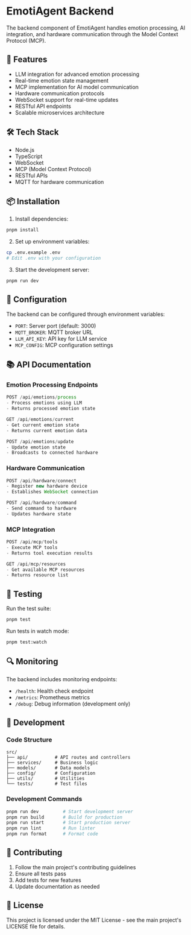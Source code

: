 # EmotiAgent Backend

The backend component of EmotiAgent handles emotion processing, AI integration, and hardware communication through the Model Context Protocol (MCP).

## 🚀 Features

- LLM integration for advanced emotion processing
- Real-time emotion state management
- MCP implementation for AI model communication
- Hardware communication protocols
- WebSocket support for real-time updates
- RESTful API endpoints
- Scalable microservices architecture

## 🛠 Tech Stack

- Node.js
- TypeScript
- WebSocket
- MCP (Model Context Protocol)
- RESTful APIs
- MQTT for hardware communication

## 📦 Installation

1. Install dependencies:
```bash
pnpm install
```

2. Set up environment variables:
```bash
cp .env.example .env
# Edit .env with your configuration
```

3. Start the development server:
```bash
pnpm run dev
```

## 🔧 Configuration

The backend can be configured through environment variables:

- `PORT`: Server port (default: 3000)
- `MQTT_BROKER`: MQTT broker URL
- `LLM_API_KEY`: API key for LLM service
- `MCP_CONFIG`: MCP configuration settings

## 📚 API Documentation

### Emotion Processing Endpoints

```typescript
POST /api/emotions/process
- Process emotions using LLM
- Returns processed emotion state

GET /api/emotions/current
- Get current emotion state
- Returns current emotion data

POST /api/emotions/update
- Update emotion state
- Broadcasts to connected hardware
```

### Hardware Communication

```typescript
POST /api/hardware/connect
- Register new hardware device
- Establishes WebSocket connection

POST /api/hardware/command
- Send command to hardware
- Updates hardware state
```

### MCP Integration

```typescript
POST /api/mcp/tools
- Execute MCP tools
- Returns tool execution results

GET /api/mcp/resources
- Get available MCP resources
- Returns resource list
```

## 🧪 Testing

Run the test suite:

```bash
pnpm test
```

Run tests in watch mode:

```bash
pnpm test:watch
```

## 🔍 Monitoring

The backend includes monitoring endpoints:

- `/health`: Health check endpoint
- `/metrics`: Prometheus metrics
- `/debug`: Debug information (development only)

## 📖 Development

### Code Structure

```
src/
├── api/          # API routes and controllers
├── services/     # Business logic
├── models/       # Data models
├── config/       # Configuration
├── utils/        # Utilities
└── tests/        # Test files
```

### Development Commands

```bash
pnpm run dev         # Start development server
pnpm run build       # Build for production
pnpm run start       # Start production server
pnpm run lint        # Run linter
pnpm run format      # Format code
```

## 🤝 Contributing

1. Follow the main project's contributing guidelines
2. Ensure all tests pass
3. Add tests for new features
4. Update documentation as needed

## 📝 License

This project is licensed under the MIT License - see the main project's LICENSE file for details.
